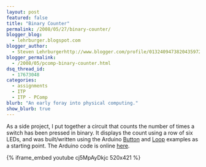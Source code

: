```yaml
---
layout: post
featured: false
title: "Binary Counter"
permalink: /2008/05/27/binary-counter/
blogger_blog:
  - lehrburger.blogspot.com
blogger_author:
  - Steven Lehrburgerhttp://www.blogger.com/profile/01324094738204359728noreply@blogger.com
blogger_permalink:
  - /2008/05/pcomp-binary-counter.html
dsq_thread_id:
  - 17673048
categories:
  - assignments
  - ITP
  - ITP - PComp
blurb: "An early foray into physical computing."
show_blurb: true
---
```

As a side project, I put together a circuit that counts the number of times a switch has been pressed in binary. It displays the count using a row of six LEDs, and was built/written using the Arduino [Button][1] and [Loop][2] examples as a starting point. The Arduino code is online [here][3].

{% iframe_embed youtube cj5MpAyDkjc 520x421 %}

###### <a href="http://lehrburger.com/PComp_Labs1-2/iPhone-65.jpg"><img src="http://lehrburger.com/PComp_Labs1-2/iPhone-65.jpg" alt="" id="BLOGGER_PHOTO_ID_5205122160176868562" /></a>  

 [1]: http://www.arduino.cc/en/Tutorial/Button
 [2]: http://www.arduino.cc/en/Tutorial/Loop
 [3]: http://lehrburger.com/binary_counter.pde
